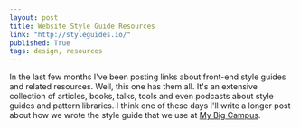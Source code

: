 ```yaml
---
layout: post
title: Website Style Guide Resources
link: "http://styleguides.io/"
published: True
tags: design, resources
---
```


In the last few months I've been posting links about front-end style guides and related resources. Well, this one has them all. It's an extensive collection of articles, books, talks, tools and even podcasts about style guides and pattern libraries. I think one of these days I'll write a longer post about how we wrote the style guide that we use at <a href="http://mybigcampus.com/">My Big Campus</a>.